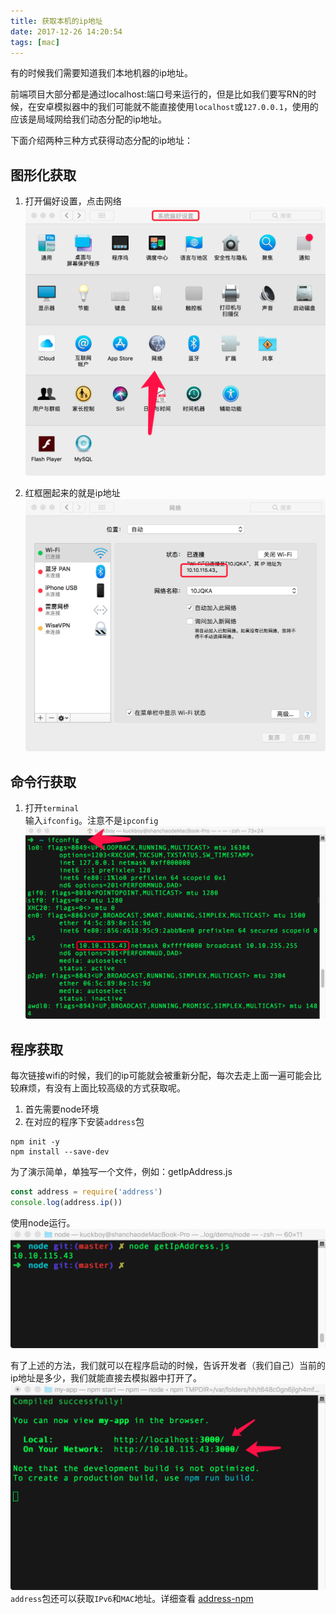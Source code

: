 ```yaml
---
title: 获取本机的ip地址
date: 2017-12-26 14:20:54
tags: [mac]
---
```


有的时候我们需要知道我们本地机器的ip地址。

前端项目大部分都是通过localhost:端口号来运行的，但是比如我们要写RN的时候，在安卓模拟器中的我们可能就不能直接使用`localhost`或`127.0.0.1`，使用的应该是局域网给我们动态分配的ip地址。

下面介绍两种三种方式获得动态分配的ip地址：

## 图形化获取
1. 打开偏好设置，点击网络
![](https://raw.githubusercontent.com/kuckboy1994/Blog/master/images/node/getIpAddress/ip1.png)
<!-- more -->
2. 红框圈起来的就是ip地址
![](https://raw.githubusercontent.com/kuckboy1994/Blog/master/images/node/getIpAddress/ip2.png)

## 命令行获取
1. 打开`terminal`  
输入`ifconfig`。注意不是`ipconfig`
![](https://raw.githubusercontent.com/kuckboy1994/Blog/master/images/node/getIpAddress/ip3.png)

## 程序获取
每次链接wifi的时候，我们的ip可能就会被重新分配，每次去走上面一遍可能会比较麻烦，有没有上面比较高级的方式获取呢。
1. 首先需要node环境
2. 在对应的程序下安装`address`包
```
npm init -y
npm install --save-dev
```
为了演示简单，单独写一个文件，例如：getIpAddress.js
```js
const address = require('address')
console.log(address.ip())
```
使用node运行。
![](https://raw.githubusercontent.com/kuckboy1994/Blog/master/images/node/getIpAddress/ip4.png)


有了上述的方法，我们就可以在程序启动的时候，告诉开发者（我们自己）当前的ip地址是多少，我们就能直接去模拟器中打开了。
![](https://raw.githubusercontent.com/kuckboy1994/Blog/master/images/node/getIpAddress/ip5.png)
`address`包还可以获取`IPv6`和`MAC`地址。详细查看 [address-npm](https://www.npmjs.com/package/address)